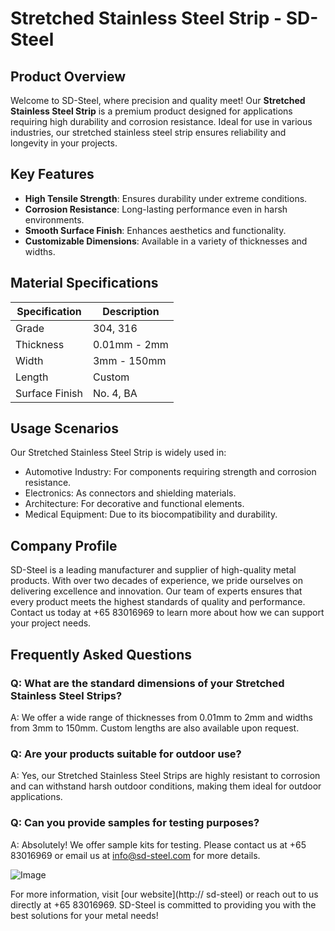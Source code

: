 # Stretched Stainless Steel Strip - SD-Steel

## Product Overview

Welcome to SD-Steel, where precision and quality meet! Our **Stretched Stainless Steel Strip** is a premium product designed for applications requiring high durability and corrosion resistance. Ideal for use in various industries, our stretched stainless steel strip ensures reliability and longevity in your projects.

## Key Features

- **High Tensile Strength**: Ensures durability under extreme conditions.
- **Corrosion Resistance**: Long-lasting performance even in harsh environments.
- **Smooth Surface Finish**: Enhances aesthetics and functionality.
- **Customizable Dimensions**: Available in a variety of thicknesses and widths.

## Material Specifications

| Specification | Description |
|---------------|-------------|
| Grade         | 304, 316     |
| Thickness     | 0.01mm - 2mm |
| Width         | 3mm - 150mm  |
| Length        | Custom       |
| Surface Finish| No. 4, BA    |

## Usage Scenarios

Our Stretched Stainless Steel Strip is widely used in:

- Automotive Industry: For components requiring strength and corrosion resistance.
- Electronics: As connectors and shielding materials.
- Architecture: For decorative and functional elements.
- Medical Equipment: Due to its biocompatibility and durability.

## Company Profile

SD-Steel is a leading manufacturer and supplier of high-quality metal products. With over two decades of experience, we pride ourselves on delivering excellence and innovation. Our team of experts ensures that every product meets the highest standards of quality and performance. Contact us today at +65 83016969 to learn more about how we can support your project needs.

## Frequently Asked Questions

### Q: What are the standard dimensions of your Stretched Stainless Steel Strips?
A: We offer a wide range of thicknesses from 0.01mm to 2mm and widths from 3mm to 150mm. Custom lengths are also available upon request.

### Q: Are your products suitable for outdoor use?
A: Yes, our Stretched Stainless Steel Strips are highly resistant to corrosion and can withstand harsh outdoor conditions, making them ideal for outdoor applications.

### Q: Can you provide samples for testing purposes?
A: Absolutely! We offer sample kits for testing. Please contact us at +65 83016969 or email us at info@sd-steel.com for more details.

![Image](https://github.com/user-attachments/assets/2567258e-e124-4816-932d-1809bd27ef0b)

For more information, visit [our website](http:// sd-steel) or reach out to us directly at +65 83016969. SD-Steel is committed to providing you with the best solutions for your metal needs!
